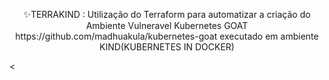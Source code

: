 <p align="center">
    ✨TERRAKIND :  Utilização do Terraform para automatizar a criação do  Ambiente Vulneravel Kubernetes GOAT https://github.com/madhuakula/kubernetes-goat executado em ambiente KIND(KUBERNETES IN DOCKER) 
</p>

<
